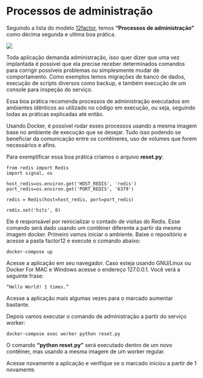 # Processos de administração

Seguindo a lista do modelo [12factor](http://12factor.net/pt_br), temos **“Processos de administração”** como décima segunda e ultima boa prática.

![](images/admin1.png)

Toda aplicação demanda administração, isso quer dizer que uma vez implantada é possível que ela precise receber determinados comandos para corrigir possíveis problemas ou simplesmente mudar de comportamento. Como exemplos temos migrações de banco de dados, execução de scripts diversos como backup, e também execução de um console para inspeção do serviço.

Essa boa prática recomenda processos de administração executados em ambientes idênticos ao utilizado no código em execução, ou seja, seguindo todas as práticas explicadas até então.

Usando Docker, é possível rodar esses processos usando a mesma imagem base no ambiente de execução que se desejar. Tudo isso podendo se beneficiar da comunicação entre os contêineres, uso de volumes que forem necessários e afins.

Para exemplificar essa boa prática criamos o arquivo **reset.py**:

```
from redis import Redis
import signal, os

host_redis=os.environ.get('HOST_REDIS', 'redis')
port_redis=os.environ.get('PORT_REDIS', '6379')

redis = Redis(host=host_redis, port=port_redis)

redis.set('hits', 0)
```

Ele é responsável por reinicializar o contado de visitas do Redis. Esse comando será dado usando um contêiner diferente a partir da mesma imagem docker. Primeiro vamos iniciar o ambiente. Baixe o repositório e acesse a pasta factor12 e execute o comando abaixo:

```
docker-compose up 
```

Acesse a aplicação em seu navegador. Caso esteja usando GNU/Linux ou Docker For MAC e Windows acesse o endereço 127.0.0.1. Você verá a seguinte frase:

```
“Hello World! 1 times.”
```

Acesse a aplicação mais algumas vezes para o marcado aumentar bastante.

Depois vamos executar o comando de administração a partir do serviço worker:

```
docker-compose exec worker python reset.py
```

O comando **“python reset.py”** será executado dentro de um novo contêiner, mas usando a mesma imagem de um worker regular.

Acesse novamente a aplicação e verifique se o marcado iniciou a partir de 1 novamente.


